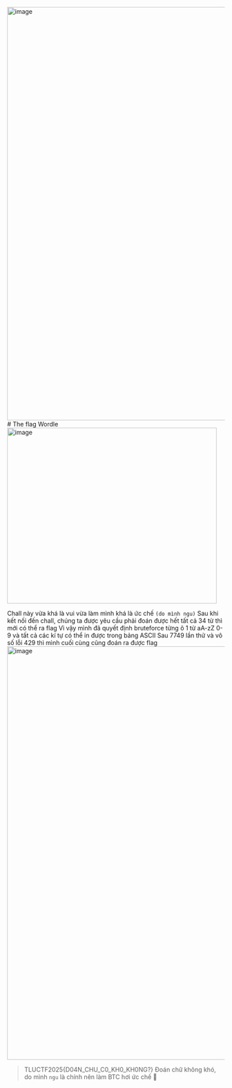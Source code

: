<img width="1885" height="957" alt="image" src="https://github.com/user-attachments/assets/221dd399-2288-4410-8755-ad783fd15715" /># The flag Wordle 
<img width="485" height="407" alt="image" src="https://github.com/user-attachments/assets/4b0ba84b-46b2-43ba-aeaf-772a11992fef" />

Chall này vừa khá là vui vừa làm mình khá là ức chế `(do mình ngu)` 
Sau khi kết nối đến chall, chúng ta được yêu cầu phải đoán được hết tất cả 34 từ thì mới có thể ra flag
Vì vậy mình đã quyết định bruteforce từng ô 1 từ aA-zZ 0-9 và tất cả các kí tự có thể in được trong bảng ASCII
Sau 7749 lần thử và vô số lỗi 429 thì mình cuối cùng cũng đoán ra được flag
<img width="1885" height="957" alt="image" src="https://github.com/user-attachments/assets/d17f1536-9857-4dd8-b3b3-ee646ab12a44" />
> TLUCTF2025{D04N_CHU_C0_KH0_KH0NG?}
Đoán chữ không khó, do mình `ngu` là chính nên làm BTC hơi ức chế 🥸


